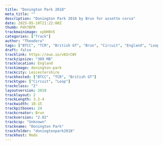 ```yaml
---
title: "Donington Park 2018"
meta_title: ""
description: "Donington Park 2018 by Brun for assetto corsa"
date: 2025-05-10T21:22:00Z
thumb: Pdh7BFR
trackmainimage: xpbH8n5
categories: ["Track"]
author: "Theodora"
tags: ["BTCC", "TCR", "British GT", "Brun", "Circuit", "England", "Loop", "2018"]
draft: false
tracklink: https://ouo.io/v6SrCWt
trackzipsize: "309 MB"
tracklocation: England
trackimage: donington-park
trackcity: Leicestershire
trackhosted: ["BTCC", "TCR", "British GT"]
tracktype: ["Circuit", "Loop"]
trackclass: "2" 
layoutversion: 2018
tracklayout: 2
trackLength: 3.2-4
trackwidth: 10-15
trackpitboxes: 24
trackcreator: Brun
trackversion: "2.02"
trackcsp: "Unknown"
trackname: "Donington Park"
trackfolder: "doningtonpark2018"
trackhost: Mods
---
```


